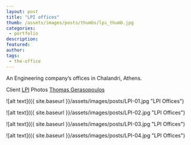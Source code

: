 ```yaml
---
layout: post
title: "LPI offices"
thumb: /assets/images/posts/thumbs/lpi_thumb.jpg
categories:
 - portfolio
description:
featured:
author: 
tags:
 - the-office
---
```


An Engineering company’s offices in Chalandri, Athens.

<p class="credits">
    <span class="title">Client</span>
        <span class="contributor"><a href="https://lpi.gr/">LPI</a></span>
    <span class="title">Photos</span>
        <span class="contributor"><a href="https://www.thomasgerasopoulos.com/">Thomas Gerasopoulos</a></span>
</p>

![alt text]({{ site.baseurl }}/assets/images/posts/LPI-01.jpg "LPI Offices")

![alt text]({{ site.baseurl }}/assets/images/posts/LPI-02.jpg "LPI Offices")

![alt text]({{ site.baseurl }}/assets/images/posts/LPI-03.jpg "LPI Offices")

![alt text]({{ site.baseurl }}/assets/images/posts/LPI-04.jpg "LPI Offices")
